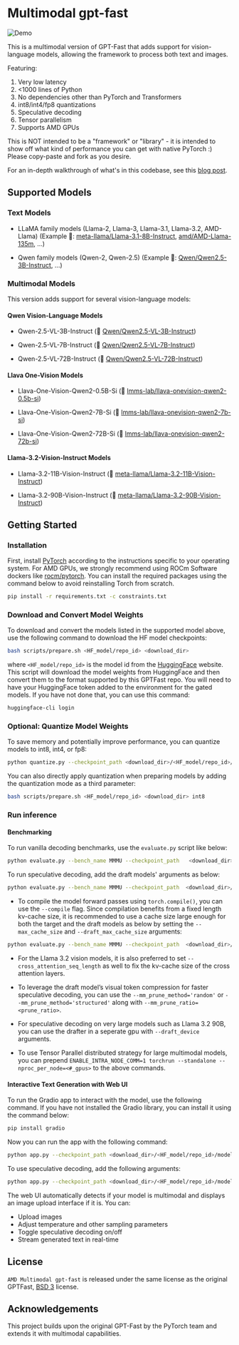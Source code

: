 # Multimodal gpt-fast

![Demo](./media/MMSpecDec.gif)

This is a multimodal version of GPT-Fast that adds support for vision-language models, allowing the framework to process both text and images.

Featuring:
1. Very low latency
2. <1000 lines of Python
3. No dependencies other than PyTorch and Transformers
4. int8/int4/fp8 quantizations
5. Speculative decoding
6. Tensor parallelism
7. Supports AMD GPUs

This is NOT intended to be a "framework" or "library" - it is intended to show off what kind of performance you can get with native PyTorch :) Please copy-paste and fork as you desire.

For an in-depth walkthrough of what's in this codebase, see this [blog post](link_to_be_added).

## Supported Models

### Text Models
- LLaMA family models (Llama-2, Llama-3, Llama-3.1, Llama-3.2, AMD-Llama) (Example 🤗: [meta-llama/Llama-3.1-8B-Instruct](https://huggingface.co/meta-llama/Llama-3.1-8B-Instruct/tree/main), [amd/AMD-Llama-135m](https://huggingface.co/amd/AMD-Llama-135m), ...)

- Qwen family models (Qwen-2, Qwen-2.5) (Example 🤗: [Qwen/Qwen2.5-3B-Instruct](https://huggingface.co/Qwen/Qwen2.5-3B-Instruct), ...)


### Multimodal Models
This version adds support for several vision-language models:

#### Qwen Vision-Language Models
- Qwen-2.5-VL-3B-Instruct (🤗 [Qwen/Qwen2.5-VL-3B-Instruct](Qwen/Qwen2.5-VL-3B-Instruct))

- Qwen-2.5-VL-7B-Instruct (🤗 [Qwen/Qwen2.5-VL-7B-Instruct](Qwen/Qwen2.5-VL-7B-Instruct))

- Qwen-2.5-VL-72B-Instruct (🤗 [Qwen/Qwen2.5-VL-72B-Instruct](Qwen/Qwen2.5-VL-3B-Instruct))


#### Llava One-Vision Models
- Llava-One-Vision-Qwen2-0.5B-Si (🤗 [lmms-lab/llava-onevision-qwen2-0.5b-si](https://huggingface.co/lmms-lab/llava-onevision-qwen2-0.5b-si))

- Llava-One-Vision-Qwen2-7B-Si (🤗 [lmms-lab/llava-onevision-qwen2-7b-si](https://huggingface.co/lmms-lab/llava-onevision-qwen2-7b-si))

- Llava-One-Vision-Qwen2-72B-Si (🤗 [lmms-lab/llava-onevision-qwen2-72b-si](https://huggingface.co/lmms-lab/llava-onevision-qwen2-72b-si))


#### Llama-3.2-Vision-Instruct Models
- Llama-3.2-11B-Vision-Instruct (🤗 [meta-llama/Llama-3.2-11B-Vision-Instruct](https://huggingface.co/meta-llama/Llama-3.2-11B-Vision-Instruct))

- Llama-3.2-90B-Vision-Instruct (🤗 [meta-llama/Llama-3.2-90B-Vision-Instruct](https://huggingface.co/meta-llama/Llama-3.2-90B-Vision-Instruct))



## Getting Started
### Installation
First, install [PyTorch](http://pytorch.org/) according to the instructions specific to your operating system. For AMD GPUs, we strongly recommend using ROCm Software dockers like [rocm/pytorch](https://hub.docker.com/r/rocm/pytorch).
You can install the required packages using the command below to avoid reinstalling Torch from scratch.
```bash
pip install -r requirements.txt -c constraints.txt
```

### Download and Convert Model Weights

To download and convert the models listed in the supported model above, use the following command to download the HF model checkpoints:
```bash
bash scripts/prepare.sh <HF_model/repo_id> <download_dir> 
```
where `<HF_model/repo_id>` is the model id from the [HuggingFace](https://huggingface.co/) website. This script will download the model weights from HuggingFace and then convert them to the format supported by this GPTFast repo. You will need to have your HuggingFace token added to the environment for the gated models. If you have not done that, you can use this command:
```bash
huggingface-cli login
```
### Optional: Quantize Model Weights
To save memory and potentially improve performance, you can quantize models to int8, int4, or fp8:

```bash
python quantize.py --checkpoint_path <download_dir>/<HF_model/repo_id>/model.pth --mode int8
```
You can also directly apply quantization when preparing models by adding the quantization mode as a third parameter:
```bash
bash scripts/prepare.sh <HF_model/repo_id> <download_dir> int8
```

### Run inference

#### Benchmarking
To run vanilla decoding benchmarks, use the `evaluate.py` script like below:

```bash
python evaluate.py --bench_name MMMU --checkpoint_path   <download_dir>/<HF_model/repo_id>/model.pth`
```

To run speculative decoding, add the draft models' arguments as below:

```bash
python evaluate.py --bench_name MMMU --checkpoint_path  <download_dir>/<HF_model_target/repo_id>/model.pth --draft_checkpoint_path  <download_dir>/<HF_model_draft/repo_id>/model.pth --speculate_k <\#_of_draft_tokens>`
```
- To compile the model forward passes using `torch.compile()`, you can use the `--compile` flag. Since compilation benefits from a fixed length kv-cache size, it is recommended to use a cache size large enough for both the target and the draft models as below by setting the `--max_cache_size` and `--draft_max_cache_size` arguments:

```bash
python evaluate.py --bench_name MMMU --checkpoint_path  <download_dir>/<HF_model_target/repo_id>/model.pth  --draft_checkpoint_path <download_dir>/<HF_model_draft/repo_id>/model.pth --speculate_k <\#_of_draft_tokens> --compile --max_cache_size <target_model_cache_size> --draft_max_cache_size <target_model_cache_size>
```
- For the Llama 3.2 vision models, it is also preferred to set `--cross_attention_seq_length` as well to fix the kv-cache size of the cross attention layers.

- To leverage the draft model’s visual token compression for faster speculative decoding, you can use the `--mm_prune_method='random'` or  `--mm_prune_method='structured'` along with `--mm_prune_ratio=<prune_ratio>`.

- For speculative decoding on very large models such as Llama 3.2 90B, you can use the drafter in a seperate gpu with `--draft_device` arguments.

- To use Tensor Parallel distributed strategy for large multimodal models, you can prepend `ENABLE_INTRA_NODE_COMM=1 torchrun --standalone --nproc_per_node=<#_gpus>` to the above commands.

#### Interactive Text Generation with Web UI
To run the Gradio app to interact with the model, use the following command. If you have not installed the Gradio library, you can install it using the command below:

```bash
pip install gradio
```

Now you can run the app with the following command:
```bash
python app.py --checkpoint_path <download_dir>/<HF_model/repo_id>/model.pth
```

To use speculative decoding, add the following arguments:

```bash
python app.py --checkpoint_path <download_dir>/<HF_model/repo_id>/model.pth --speculate_k <#_of_draft_tokens>
```

The web UI automatically detects if your model is multimodal and displays an image upload interface if it is. You can:
- Upload images
- Adjust temperature and other sampling parameters
- Toggle speculative decoding on/off
- Stream generated text in real-time

## License

`AMD Multimodal gpt-fast` is released under the same license as the original GPTFast, [BSD 3](https://github.com/pytorch-labs/gpt-fast/main/LICENSE) license.

## Acknowledgements
This project builds upon the original GPT-Fast by the PyTorch team and extends it with multimodal capabilities.
